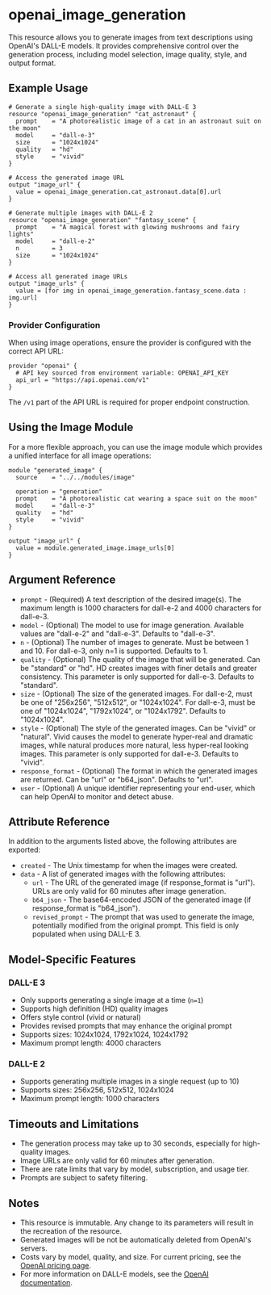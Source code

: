 # openai_image_generation

This resource allows you to generate images from text descriptions using OpenAI's DALL-E models. It provides comprehensive control over the generation process, including model selection, image quality, style, and output format.

## Example Usage

```hcl
# Generate a single high-quality image with DALL-E 3
resource "openai_image_generation" "cat_astronaut" {
  prompt    = "A photorealistic image of a cat in an astronaut suit on the moon"
  model     = "dall-e-3"
  size      = "1024x1024"
  quality   = "hd"
  style     = "vivid"
}

# Access the generated image URL
output "image_url" {
  value = openai_image_generation.cat_astronaut.data[0].url
}

# Generate multiple images with DALL-E 2
resource "openai_image_generation" "fantasy_scene" {
  prompt    = "A magical forest with glowing mushrooms and fairy lights"
  model     = "dall-e-2"
  n         = 3
  size      = "1024x1024"
}

# Access all generated image URLs
output "image_urls" {
  value = [for img in openai_image_generation.fantasy_scene.data : img.url]
}
```

### Provider Configuration

When using image operations, ensure the provider is configured with the correct API URL:

```hcl
provider "openai" {
  # API key sourced from environment variable: OPENAI_API_KEY
  api_url = "https://api.openai.com/v1"
}
```

The `/v1` part of the API URL is required for proper endpoint construction.

## Using the Image Module

For a more flexible approach, you can use the image module which provides a unified interface for all image operations:

```hcl
module "generated_image" {
  source    = "../../modules/image"
  
  operation = "generation"
  prompt    = "A photorealistic cat wearing a space suit on the moon"
  model     = "dall-e-3"
  quality   = "hd"
  style     = "vivid"
}

output "image_url" {
  value = module.generated_image.image_urls[0]
}
```

## Argument Reference

* `prompt` - (Required) A text description of the desired image(s). The maximum length is 1000 characters for dall-e-2 and 4000 characters for dall-e-3.
* `model` - (Optional) The model to use for image generation. Available values are "dall-e-2" and "dall-e-3". Defaults to "dall-e-3".
* `n` - (Optional) The number of images to generate. Must be between 1 and 10. For dall-e-3, only n=1 is supported. Defaults to 1.
* `quality` - (Optional) The quality of the image that will be generated. Can be "standard" or "hd". HD creates images with finer details and greater consistency. This parameter is only supported for dall-e-3. Defaults to "standard".
* `size` - (Optional) The size of the generated images. For dall-e-2, must be one of "256x256", "512x512", or "1024x1024". For dall-e-3, must be one of "1024x1024", "1792x1024", or "1024x1792". Defaults to "1024x1024".
* `style` - (Optional) The style of the generated images. Can be "vivid" or "natural". Vivid causes the model to generate hyper-real and dramatic images, while natural produces more natural, less hyper-real looking images. This parameter is only supported for dall-e-3. Defaults to "vivid".
* `response_format` - (Optional) The format in which the generated images are returned. Can be "url" or "b64_json". Defaults to "url".
* `user` - (Optional) A unique identifier representing your end-user, which can help OpenAI to monitor and detect abuse.

## Attribute Reference

In addition to the arguments listed above, the following attributes are exported:

* `created` - The Unix timestamp for when the images were created.
* `data` - A list of generated images with the following attributes:
  * `url` - The URL of the generated image (if response_format is "url"). URLs are only valid for 60 minutes after image generation.
  * `b64_json` - The base64-encoded JSON of the generated image (if response_format is "b64_json").
  * `revised_prompt` - The prompt that was used to generate the image, potentially modified from the original prompt. This field is only populated when using DALL-E 3.

## Model-Specific Features

### DALL-E 3
- Only supports generating a single image at a time (`n=1`)
- Supports high definition (HD) quality images
- Offers style control (vivid or natural)
- Provides revised prompts that may enhance the original prompt
- Supports sizes: 1024x1024, 1792x1024, 1024x1792
- Maximum prompt length: 4000 characters

### DALL-E 2
- Supports generating multiple images in a single request (up to 10)
- Supports sizes: 256x256, 512x512, 1024x1024
- Maximum prompt length: 1000 characters

## Timeouts and Limitations

- The generation process may take up to 30 seconds, especially for high-quality images.
- Image URLs are only valid for 60 minutes after generation.
- There are rate limits that vary by model, subscription, and usage tier.
- Prompts are subject to safety filtering.

## Notes

- This resource is immutable. Any change to its parameters will result in the recreation of the resource.
- Generated images will be not be automatically deleted from OpenAI's servers.
- Costs vary by model, quality, and size. For current pricing, see the [OpenAI pricing page](https://openai.com/pricing).
- For more information on DALL-E models, see the [OpenAI documentation](https://platform.openai.com/docs/guides/images). 
